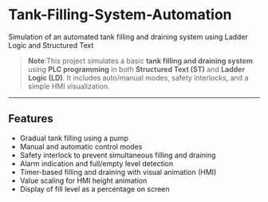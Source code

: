 # Tank-Filling-System-Automation
Simulation of an automated tank filling and draining system using Ladder Logic and Structured Text

> **Note**:This project simulates a basic **tank filling and draining system** using **PLC programming** in both **Structured Text (ST)** and **Ladder Logic (LD)**. It includes auto/manual modes, safety interlocks, and a simple HMI visualization.

---

## Features

-  Gradual tank filling using a pump
-  Manual and automatic control modes
-  Safety interlock to prevent simultaneous filling and draining
-  Alarm indication and full/empty level detection
-  Timer-based filling and draining with visual animation (HMI)
-  Value scaling for HMI height animation
-  Display of fill level as a percentage on screen
